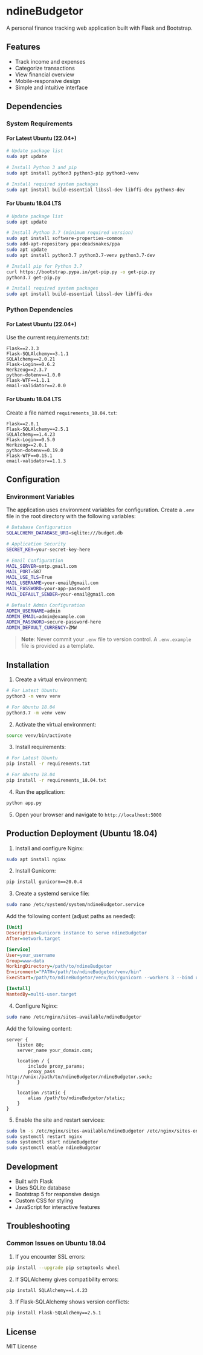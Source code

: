 # ndineBudgetor

A personal finance tracking web application built with Flask and Bootstrap.

## Features

- Track income and expenses
- Categorize transactions
- View financial overview
- Mobile-responsive design
- Simple and intuitive interface

## Dependencies

### System Requirements

#### For Latest Ubuntu (22.04+)
```bash
# Update package list
sudo apt update

# Install Python 3 and pip
sudo apt install python3 python3-pip python3-venv

# Install required system packages
sudo apt install build-essential libssl-dev libffi-dev python3-dev
```

#### For Ubuntu 18.04 LTS
```bash
# Update package list
sudo apt update

# Install Python 3.7 (minimum required version)
sudo apt install software-properties-common
sudo add-apt-repository ppa:deadsnakes/ppa
sudo apt update
sudo apt install python3.7 python3.7-venv python3.7-dev

# Install pip for Python 3.7
curl https://bootstrap.pypa.io/get-pip.py -o get-pip.py
python3.7 get-pip.py

# Install required system packages
sudo apt install build-essential libssl-dev libffi-dev
```

### Python Dependencies

#### For Latest Ubuntu (22.04+)
Use the current requirements.txt:
```
Flask==2.3.3
Flask-SQLAlchemy==3.1.1
SQLAlchemy==2.0.21
Flask-Login==0.6.2
Werkzeug==2.3.7
python-dotenv==1.0.0
Flask-WTF==1.1.1
email-validator==2.0.0
```

#### For Ubuntu 18.04 LTS
Create a file named `requirements_18.04.txt`:
```
Flask==2.0.1
Flask-SQLAlchemy==2.5.1
SQLAlchemy==1.4.23
Flask-Login==0.5.0
Werkzeug==2.0.1
python-dotenv==0.19.0
Flask-WTF==0.15.1
email-validator==1.1.3
```

## Configuration

### Environment Variables

The application uses environment variables for configuration. Create a `.env` file in the root directory with the following variables:

```bash
# Database Configuration
SQLALCHEMY_DATABASE_URI=sqlite:///budget.db

# Application Security
SECRET_KEY=your-secret-key-here

# Email Configuration
MAIL_SERVER=smtp.gmail.com
MAIL_PORT=587
MAIL_USE_TLS=True
MAIL_USERNAME=your-email@gmail.com
MAIL_PASSWORD=your-app-password
MAIL_DEFAULT_SENDER=your-email@gmail.com

# Default Admin Configuration
ADMIN_USERNAME=admin
ADMIN_EMAIL=admin@example.com
ADMIN_PASSWORD=secure-password-here
ADMIN_DEFAULT_CURRENCY=ZMW
```

> **Note**: Never commit your `.env` file to version control. A `.env.example` file is provided as a template.

## Installation

1. Create a virtual environment:
```bash
# For Latest Ubuntu
python3 -m venv venv

# For Ubuntu 18.04
python3.7 -m venv venv
```

2. Activate the virtual environment:
```bash
source venv/bin/activate
```

3. Install requirements:
```bash
# For Latest Ubuntu
pip install -r requirements.txt

# For Ubuntu 18.04
pip install -r requirements_18.04.txt
```

4. Run the application:
```bash
python app.py
```

5. Open your browser and navigate to `http://localhost:5000`

## Production Deployment (Ubuntu 18.04)

1. Install and configure Nginx:
```bash
sudo apt install nginx
```

2. Install Gunicorn:
```bash
pip install gunicorn==20.0.4
```

3. Create a systemd service file:
```bash
sudo nano /etc/systemd/system/ndineBudgetor.service
```

Add the following content (adjust paths as needed):
```ini
[Unit]
Description=Gunicorn instance to serve ndineBudgetor
After=network.target

[Service]
User=your_username
Group=www-data
WorkingDirectory=/path/to/ndineBudgetor
Environment="PATH=/path/to/ndineBudgetor/venv/bin"
ExecStart=/path/to/ndineBudgetor/venv/bin/gunicorn --workers 3 --bind unix:ndineBudgetor.sock -m 007 app:app

[Install]
WantedBy=multi-user.target
```

4. Configure Nginx:
```bash
sudo nano /etc/nginx/sites-available/ndineBudgetor
```

Add the following content:
```nginx
server {
    listen 80;
    server_name your_domain.com;

    location / {
        include proxy_params;
        proxy_pass http://unix:/path/to/ndineBudgetor/ndineBudgetor.sock;
    }

    location /static {
        alias /path/to/ndineBudgetor/static;
    }
}
```

5. Enable the site and restart services:
```bash
sudo ln -s /etc/nginx/sites-available/ndineBudgetor /etc/nginx/sites-enabled
sudo systemctl restart nginx
sudo systemctl start ndineBudgetor
sudo systemctl enable ndineBudgetor
```

## Development

- Built with Flask
- Uses SQLite database
- Bootstrap 5 for responsive design
- Custom CSS for styling
- JavaScript for interactive features

## Troubleshooting

### Common Issues on Ubuntu 18.04

1. If you encounter SSL errors:
```bash
pip install --upgrade pip setuptools wheel
```

2. If SQLAlchemy gives compatibility errors:
```bash
pip install SQLAlchemy==1.4.23
```

3. If Flask-SQLAlchemy shows version conflicts:
```bash
pip install Flask-SQLAlchemy==2.5.1
```

## License

MIT License
